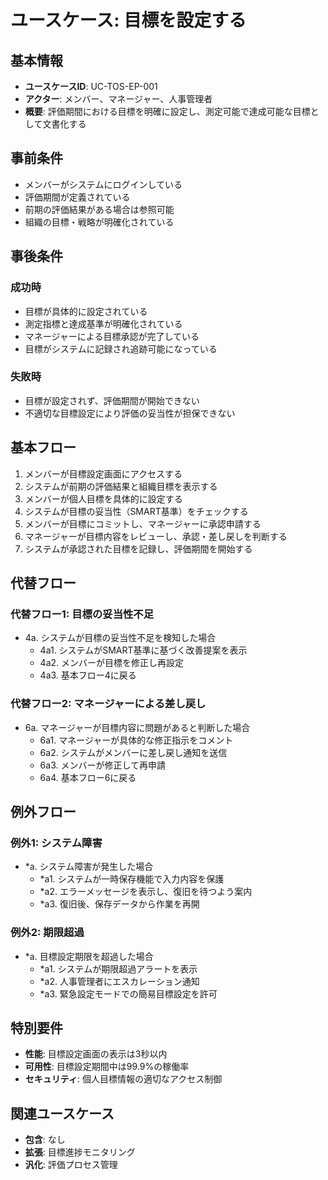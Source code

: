 # ユースケース: 目標を設定する

## 基本情報
- **ユースケースID**: UC-TOS-EP-001
- **アクター**: メンバー、マネージャー、人事管理者
- **概要**: 評価期間における目標を明確に設定し、測定可能で達成可能な目標として文書化する

## 事前条件
- メンバーがシステムにログインしている
- 評価期間が定義されている
- 前期の評価結果がある場合は参照可能
- 組織の目標・戦略が明確化されている

## 事後条件
### 成功時
- 目標が具体的に設定されている
- 測定指標と達成基準が明確化されている
- マネージャーによる目標承認が完了している
- 目標がシステムに記録され追跡可能になっている

### 失敗時
- 目標が設定されず、評価期間が開始できない
- 不適切な目標設定により評価の妥当性が担保できない

## 基本フロー
1. メンバーが目標設定画面にアクセスする
2. システムが前期の評価結果と組織目標を表示する
3. メンバーが個人目標を具体的に設定する
4. システムが目標の妥当性（SMART基準）をチェックする
5. メンバーが目標にコミットし、マネージャーに承認申請する
6. マネージャーが目標内容をレビューし、承認・差し戻しを判断する
7. システムが承認された目標を記録し、評価期間を開始する

## 代替フロー
### 代替フロー1: 目標の妥当性不足
- 4a. システムが目標の妥当性不足を検知した場合
  - 4a1. システムがSMART基準に基づく改善提案を表示
  - 4a2. メンバーが目標を修正し再設定
  - 4a3. 基本フロー4に戻る

### 代替フロー2: マネージャーによる差し戻し
- 6a. マネージャーが目標内容に問題があると判断した場合
  - 6a1. マネージャーが具体的な修正指示をコメント
  - 6a2. システムがメンバーに差し戻し通知を送信
  - 6a3. メンバーが修正して再申請
  - 6a4. 基本フロー6に戻る

## 例外フロー
### 例外1: システム障害
- *a. システム障害が発生した場合
  - *a1. システムが一時保存機能で入力内容を保護
  - *a2. エラーメッセージを表示し、復旧を待つよう案内
  - *a3. 復旧後、保存データから作業を再開

### 例外2: 期限超過
- *a. 目標設定期限を超過した場合
  - *a1. システムが期限超過アラートを表示
  - *a2. 人事管理者にエスカレーション通知
  - *a3. 緊急設定モードでの簡易目標設定を許可

## 特別要件
- **性能**: 目標設定画面の表示は3秒以内
- **可用性**: 目標設定期間中は99.9%の稼働率
- **セキュリティ**: 個人目標情報の適切なアクセス制御

## 関連ユースケース
- **包含**: なし
- **拡張**: 目標進捗モニタリング
- **汎化**: 評価プロセス管理